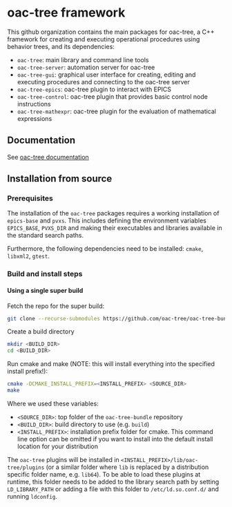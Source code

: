 # oac-tree framework

This github organization contains the main packages for oac-tree, a C++ framework for creating and executing operational procedures using behavior trees, and its dependencies:

* `oac-tree`: main library and command line tools
* `oac-tree-server`: automation server for oac-tree
* `oac-tree-gui`: graphical user interface for creating, editing and executing procedures and connecting to the oac-tree server
* `oac-tree-epics`: oac-tree plugin to interact with EPICS
* `oac-tree-control`: oac-tree plugin that provides basic control node instructions
* `oac-tree-mathexpr`: oac-tree plugin for the evaluation of mathematical expressions

## Documentation

See [oac-tree documentation](https://oac-tree.github.io/oac-tree-docs/)

## Installation from source

### Prerequisites

The installation of the `oac-tree` packages requires a working installation of `epics-base` and `pvxs`. This includes defining the environment variables `EPICS_BASE`, `PVXS_DIR` and making their executables and libraries available in the standard search paths.

Furthermore, the following dependencies need to be installed: `cmake`, `libxml2`, `gtest`.

### Build and install steps

#### Using a single super build

Fetch the repo for the super build:

```bash
git clone --recurse-submodules https://github.com/oac-tree/oac-tree-bundle.git
```

Create a build directory

```bash
mkdir <BUILD_DIR>
cd <BUILD_DIR>
```

Run cmake and make (NOTE: this will install everything into the specified install prefix!):

```bash
cmake -DCMAKE_INSTALL_PREFIX=<INSTALL_PREFIX> <SOURCE_DIR>
make
```

Where we used these variables:

* `<SOURCE_DIR>`: top folder of the `oac-tree-bundle` repository
* `<BUILD_DIR>`: build directory to use (e.g. `build`)
* `<INSTALL_PREFIX>`: installation prefix folder for cmake. This command line option can be omitted if you want to install into the default install location for your distribution

The `oac-tree` plugins will be installed in `<INSTALL_PREFIX>/lib/oac-tree/plugins` (or a similar folder where `lib` is replaced by a distribution specific folder name, e.g. `lib64`). To be able to load these plugins at runtime, this folder needs to be added to the library search path by setting `LD_LIBRARY_PATH` or adding a file with this folder to `/etc/ld.so.conf.d/` and running `ldconfig`.
